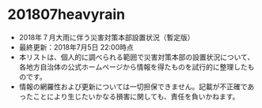 # 201807heavyrain
* 2018年７月大雨に伴う災害対策本部設置状況（暫定版）
* 最終更新：2018年7月5日 22:00時点
* 本リストは、個人的に調べられる範囲で災害対策本部の設置状況について、各地方自治体の公式ホームページから情報を得たものを試行的に整理したものです。
* 情報の網羅性および更新については一切担保できません。記載が不正確であったことにより生じたいかなる損害に関しても、責任を負いかねます。
